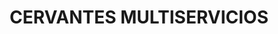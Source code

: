 ---
title: "CERVANTES MULTISERVICIOS"
url: /cumbe/cervantes-multiservicios/
shop: grandes almacenes
---